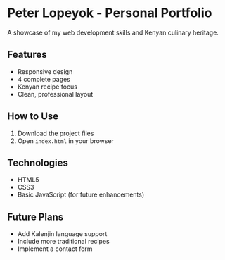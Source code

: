 # Peter Lopeyok - Personal Portfolio

A showcase of my web development skills and Kenyan culinary heritage.

## Features
- Responsive design
- 4 complete pages
- Kenyan recipe focus
- Clean, professional layout

## How to Use
1. Download the project files
2. Open `index.html` in your browser

## Technologies
- HTML5
- CSS3
- Basic JavaScript (for future enhancements)

## Future Plans
- Add Kalenjin language support
- Include more traditional recipes
- Implement a contact form